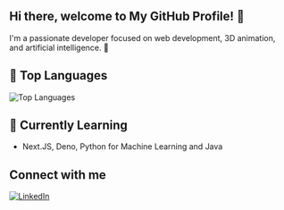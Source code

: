## Hi there, welcome to My GitHub Profile! 👋

I'm a passionate developer focused on web development, 3D animation, and artificial intelligence. 🚀

## 🚀 Top Languages
![Top Languages](https://github-readme-stats.vercel.app/api/top-langs/?username=MateoB00&layout=compact&theme=radical)

## 🌱 Currently Learning
- Next.JS, Deno, Python for Machine Learning and Java

## Connect with me

[![LinkedIn](https://img.shields.io/badge/LinkedIn-Profile-blue?logo=linkedin&style=for-the-badge)]([https://www.linkedin.com/in/your-linkedin-username/](https://www.linkedin.com/in/mat%C3%A9o-bianco/))
